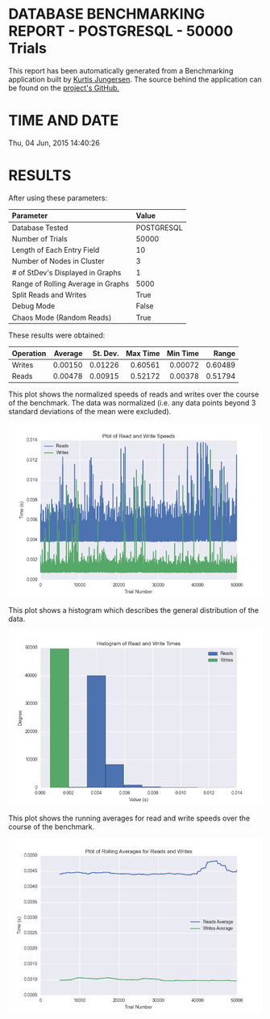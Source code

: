 DATABASE BENCHMARKING REPORT - POSTGRESQL - 50000 Trials
=========================================

This report has been automatically generated from a Benchmarking application
built by [Kurtis Jungersen](http://kmjungersen.com).  The source behind the application can be found on the [project's GitHub.](https://github.com/kmjungersen/DB-Benchmarking)

TIME AND DATE
=============

Thu, 04 Jun, 2015 14:40:26


RESULTS
=======

After using these parameters:

| Parameter                          | Value      |
|:-----------------------------------|:-----------|
| Database Tested                    | POSTGRESQL |
| Number of Trials                   | 50000      |
| Length of Each Entry Field         | 10         |
| Number of Nodes in Cluster         | 3          |
| # of StDev's Displayed in Graphs   | 1          |
| Range of Rolling Average in Graphs | 5000       |
| Split Reads and Writes             | True       |
| Debug Mode                         | False      |
| Chaos Mode (Random Reads)          | True       |

These results were obtained:

| Operation   |   Average |   St. Dev. |   Max Time |   Min Time |   Range |
|:------------|----------:|-----------:|-----------:|-----------:|--------:|
| Writes      |   0.00150 |    0.01226 |    0.60561 |    0.00072 | 0.60489 |
| Reads       |   0.00478 |    0.00915 |    0.52172 |    0.00378 | 0.51794 |

This plot shows the normalized speeds of reads and writes over the course of the benchmark.  The data was normalized (i.e. any data points beyond 3 standard deviations of the mean were excluded).

![Alt text](images/POSTGRESQL-Jun04-2015-14:40:26-rw.png "rw")

This plot shows a histogram which describes the general distribution of the data.

![Alt text](images/POSTGRESQL-Jun04-2015-14:40:26-stats.png "stats")

This plot shows the running averages for read and write speeds over the course of the benchmark.

![Alt text](images/POSTGRESQL-Jun04-2015-14:40:26-running_averages.png "running_averages")